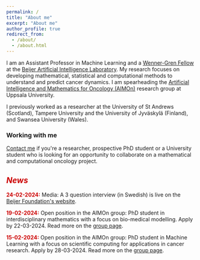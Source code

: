 ```yaml
---
permalink: /
title: "About me"
excerpt: "About me"
author_profile: true
redirect_from: 
  - /about/
  - /about.html
---
```


<p>
I am an Assistant Professor in Machine Learning and a 
<a href="https://www.swgc.org/">Wenner-Gren Fellow</a>  
at the 
<a href="https://beijerstiftelsen.se/en/partners/the-beijer-laboratory-ai-research">Beijer Artificial Intelligence Laboratory</a>. 
My research focuses on developing mathematical, statistical and computational methods to understand and predict cancer dynamics. 
I am spearheading the 
<a href="https://sarahamis.github.io/group/">Artificial Intelligence and Mathematics for Oncology (AIMOn)</a> 
research group at Uppsala University. 
</p>

<p>
I previously worked as a researcher at the University of St Andrews (Scotland), Tampere University and the University of Jyväskylä (Finland), and Swansea University (Wales). 
</p>

### Working with me

<a href="https://sarahamis.github.io/contact/">Contact me</a> 
if you're a researcher, prospective PhD student or a University student who is looking for an opportunity to collaborate on a mathematical and computational oncology project. 

## <span style="color: #cc0000;">*News*</span>

<p>
<span style="color: #cc0000;"><b>24-02-2024:</b></span> Media: A 3 question interview (in Swedish) is live on the <a href="https://www.beijerstiftelsen.se/nyheter/3-fr%C3%A5gor-till-nya-beijerforskaren-sara-hamis">Beijer Foundation's website</a>.
</p>


<p>
<span style="color: #cc0000;"><b>19-02-2024:</b></span> Open position in the AIMOn group: PhD student in interdisciplinary mathematics with a focus on bio-medical modelling. Apply by 22-03-2024. Read more on the <a href="https://sarahamis.github.io/group/">group page</a>.
</p>

<p>
<span style="color: #cc0000;"><b>15-02-2024:</b></span> Open position in the AIMOn group: PhD student in Machine Learning with a focus on scientific computing for applications in cancer research. Apply by 28-03-2024. Read more on the <a href="https://sarahamis.github.io/group/">group page</a>.
</p>



 
